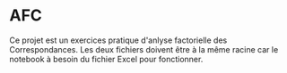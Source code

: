 # AFC
Ce projet est un exercices pratique d'anlyse factorielle des Correspondances.
Les deux fichiers doivent être à la même racine car le notebook à besoin du fichier Excel pour fonctionner.
